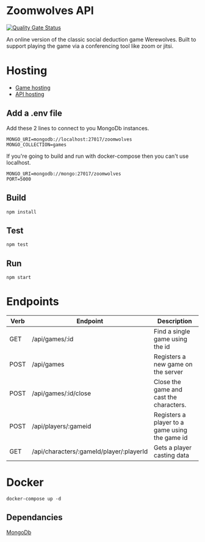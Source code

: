 # Zoomwolves API

[![Quality Gate Status](https://sonarcloud.io/api/project_badges/measure?project=squeakycheese75_zoomwolves_api&metric=alert_status)](https://sonarcloud.io/dashboard?id=squeakycheese75_zoomwolves_api)

An online version of the classic social deduction game Werewolves. Built to support playing the game via a conferencing tool like zoom or jitsi.

# Hosting

- [Game hosting](http://zoomwolves-bucket.s3-website.eu-west-2.amazonaws.com/ 'Zoomwolves Game')
- [API hosting](http://3.9.162.97:3000/ 'Zoomwolves api')

## Add a .env file

Add these 2 lines to connect to you MongoDb instances.

```
MONGO_URI=mongodb://localhost:27017/zoomwolves
MONGO_COLLECTION=games
```

If you're going to build and run with docker-compose then you can't use localhost.

```
MONGO_URI=mongodb://mongo:27017/zoomwolves
PORT=5000
```

## Build

```
npm install
```

## Test

```
npm test
```

## Run

```
npm start
```

# Endpoints

| **Verb** | **Endpoint**                             | **Description**                                |
| -------- | ---------------------------------------- | ---------------------------------------------- |
| GET      | /api/games/:id                           | Find a single game using the id                |
| POST     | /api/games                               | Registers a new game on the server             |
| POST     | /api/games/:id/close                     | Close the game and cast the characters.        |
| POST     | /api/players/:gameid                     | Registers a player to a game using the game id |
| GET      | /api/characters/:gameId/player/:playerId | Gets a player casting data                     |

# Docker

```
docker-compose up -d
```

## Dependancies

[MongoDb](https://docs.mongodb.com/manual/installation/)
